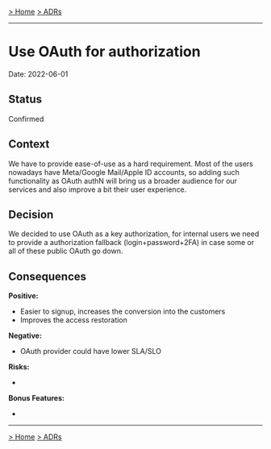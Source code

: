 [> Home](../README.md)    [> ADRs](README.md)

---

# Use OAuth for authorization<!-- ADR title //-->

Date: 2022-06-01<!-- current date //-->

## Status

Confirmed
<!-- (Draft|Proposed|Confirmed) //-->

## Context

We have to provide ease-of-use as a hard requirement. Most of the users nowadays have Meta/Google Mail/Apple ID accounts, so adding such functionality as OAuth authN will bring us a broader audience for our services and also improve a bit their user experience.
<!-- Add some context to explain what was the reason to introduce this ADR //-->

## Decision

We decided to use OAuth as a key authorization, for internal users we need to provide a authorization fallback (login+password+2FA) in case some or all of these public OAuth go down.
<!-- The decision given with with rational // -->

## Consequences

**Positive:**

- Easier to signup, increases the conversion into the customers<!-- One of the drivers to consider it // -->
- Improves the access restoration

**Negative:**

- OAuth provider could have lower SLA/SLO<!-- One of the drivers to reject it // -->

**Risks:**

- <!-- Some risks // -->

**Bonus Features:**

- <!-- What we get for free // -->

---

[> Home](../README.md)    [> ADRs](README.md)
